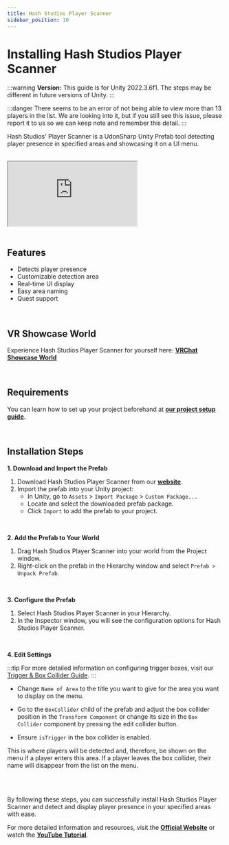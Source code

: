 ```yaml
---
title: Hash Studios Player Scanner
sidebar_position: 10
---
```


# Installing Hash Studios Player Scanner

:::warning
**Version:** This guide is for Unity 2022.3.6f1. The steps may be different in future versions of Unity.
:::

:::danger
There seems to be an error of not being able to view more than 13 players in the list. We are looking into it, but if you still see this issue, please report it to us so we can keep note and remember this detail.
:::

Hash Studios' Player Scanner is a UdonSharp Unity Prefab tool detecting player presence in specified areas and showcasing it on a UI menu.

<br/>

<div class="responsive-video">
  <iframe src="https://www.youtube.com/embed/e8gYeLCyqqI" allow="accelerometer; autoplay; encrypted-media; gyroscope; picture-in-picture" allowfullscreen></iframe>
</div>

<br/>

## Features

- Detects player presence
- Customizable detection area
- Real-time UI display
- Easy area naming
- Quest support

<br/>

## VR Showcase World

Experience Hash Studios Player Scanner for yourself here: **[VRChat Showcase World](https://vrchat.com/home/world/wrld_58ca9ecb-909d-4637-b425-4df15ce298a4)**

<br/>

## Requirements

You can learn how to set up your project beforehand at **[our project setup guide](/DevelopmentDocumentation/docs/general-concepts/settingupudon)**.

<br/>

## Installation Steps

**1. Download and Import the Prefab**

1. Download Hash Studios Player Scanner from our **[website](https://hashstudiosllc.com/hashstudiosplayerscanner)**.
2. Import the prefab into your Unity project:
   - In Unity, go to `Assets` > `Import Package` > `Custom Package...`
   - Locate and select the downloaded prefab package.
   - Click `Import` to add the prefab to your project.

<br/>

**2. Add the Prefab to Your World**

1. Drag Hash Studios Player Scanner into your world from the Project window.
2. Right-click on the prefab in the Hierarchy window and select `Prefab > Unpack Prefab`.

<br/>

**3. Configure the Prefab**

1. Select Hash Studios Player Scanner in your Hierarchy.
2. In the Inspector window, you will see the configuration options for Hash Studios Player Scanner.

<br/>

**4. Edit Settings**

:::tip
For more detailed information on configuring trigger boxes, visit our [Trigger & Box Collider Guide](/DevelopmentDocumentation/docs/general-concepts/triggerbox/).
:::

   - Change `Name of Area` to the title you want to give for the area you want to display on the menu.

   - Go to the `BoxCollider` child of the prefab and adjust the box collider position in the `Transform Component` or change its size in the `Box Collider` component by pressing the edit collider button.
   - Ensure `isTrigger` in the box collider is enabled.

   This is where players will be detected and, therefore, be shown on the menu if a player enters this area. If a player leaves the box collider, their name will disappear from the list on the menu.

<br/><br/>

By following these steps, you can successfully install Hash Studios Player Scanner and detect and display player presence in your specified areas with ease.

For more detailed information and resources, visit the **[Official Website](https://hashstudiosllc.com/hashstudiosplayerscanner)** or watch the **[YouTube Tutorial](https://youtu.be/e8gYeLCyqqI)**.
